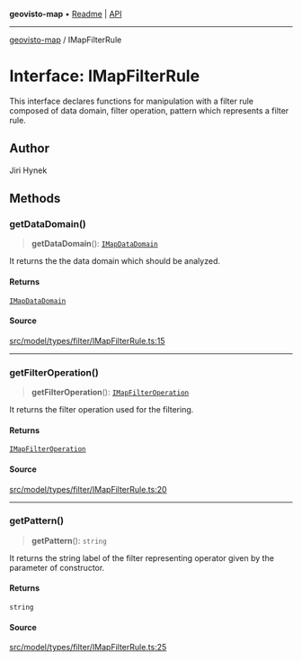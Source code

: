 **geovisto-map** • [Readme](../README.md) \| [API](../globals.md)

***

[geovisto-map](../README.md) / IMapFilterRule

# Interface: IMapFilterRule

This interface declares functions for manipulation with a filter rule composed of
data domain, filter operation, pattern which represents a filter rule.

## Author

Jiri Hynek

## Methods

### getDataDomain()

> **getDataDomain**(): [`IMapDataDomain`](IMapDataDomain.md)

It returns the the data domain which should be analyzed.

#### Returns

[`IMapDataDomain`](IMapDataDomain.md)

#### Source

[src/model/types/filter/IMapFilterRule.ts:15](https://github.com/geovisto/geovisto-map/blob/e22d774889dbc28cc1ec62933ecf6bab6690f172/src/model/types/filter/IMapFilterRule.ts#L15)

***

### getFilterOperation()

> **getFilterOperation**(): [`IMapFilterOperation`](IMapFilterOperation.md)

It returns the filter operation used for the filtering.

#### Returns

[`IMapFilterOperation`](IMapFilterOperation.md)

#### Source

[src/model/types/filter/IMapFilterRule.ts:20](https://github.com/geovisto/geovisto-map/blob/e22d774889dbc28cc1ec62933ecf6bab6690f172/src/model/types/filter/IMapFilterRule.ts#L20)

***

### getPattern()

> **getPattern**(): `string`

It returns the string label of the filter representing operator given by the parameter of constructor.

#### Returns

`string`

#### Source

[src/model/types/filter/IMapFilterRule.ts:25](https://github.com/geovisto/geovisto-map/blob/e22d774889dbc28cc1ec62933ecf6bab6690f172/src/model/types/filter/IMapFilterRule.ts#L25)
